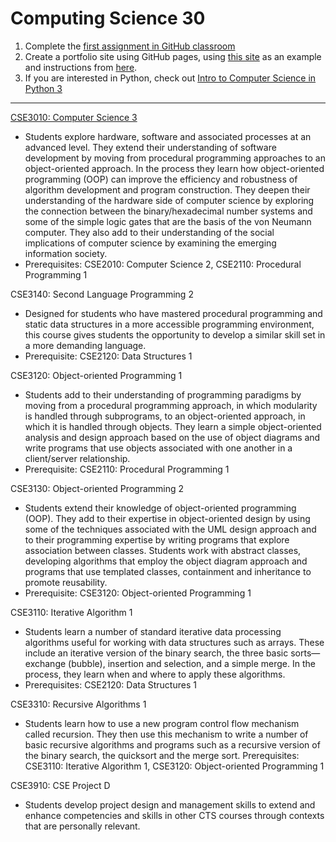 # Computing Science 30

1. Complete the [first assignment in GitHub classroom](https://classroom.github.com/a/rtd5iZM_)
1. Create a portfolio site using GitHub pages, using [this site](https://github.com/BevFacey/bevfacey.github.io) as an example and instructions from [here](https://github.com/QEHS-Websites/Overview).
1. If you are interested in Python, check out [Intro to Computer Science in Python 3](https://codehs.com/course/python3/overview)

---

[CSE3010: Computer Science 3](CSE3010.md)

* Students explore hardware, software and associated processes at an advanced level. They extend their understanding of software development by moving from procedural programming approaches to an object-oriented approach. In the process they learn how object-oriented programming (OOP) can improve the efficiency and robustness of algorithm development and program construction. They deepen their understanding of the hardware side of computer science by exploring the connection between the binary/hexadecimal number systems and some of the simple logic gates that are the basis of the von Neumann computer. They also add to their understanding of the social implications of computer science by examining the emerging information society.
* Prerequisites: CSE2010: Computer Science 2, CSE2110: Procedural Programming 1

CSE3140: Second Language Programming 2

* Designed for students who have mastered procedural programming and static data structures in a more accessible programming environment, this course gives students the opportunity to develop a similar skill set in a more demanding language.
* Prerequisite: CSE2120: Data Structures 1

CSE3120: Object-oriented Programming 1

* Students add to their understanding of programming paradigms by moving from a procedural programming approach, in which modularity is handled through subprograms, to an object-oriented approach, in which it is handled through objects. They learn a simple object-oriented analysis and design approach based on the use of object diagrams and write programs that use objects associated with one another in a client/server relationship.
* Prerequisite: CSE2110: Procedural Programming 1

CSE3130: Object-oriented Programming 2

* Students extend their knowledge of object-oriented programming (OOP). They add to their expertise in object-oriented design by using some of the techniques associated with the UML design approach and to their programming expertise by writing programs that explore association between classes. Students work with abstract classes, developing algorithms that employ the object diagram approach and programs that use templated classes, containment and inheritance to
promote reusability.
* Prerequisite: CSE3120: Object-oriented Programming 1

CSE3110: Iterative Algorithm 1

* Students learn a number of standard iterative data processing algorithms useful for working with data structures such as arrays. These include an iterative version of the binary search, the three basic sorts—exchange (bubble), insertion and selection, and a simple merge. In the process, they learn when and where to apply these algorithms.
* Prerequisites: CSE2120: Data Structures 1

CSE3310: Recursive Algorithms 1

* Students learn how to use a new program control flow mechanism called recursion. They then use this mechanism to write a number of basic recursive algorithms and programs such as a recursive version of the binary search, the quicksort and the merge sort.
Prerequisites: CSE3110: Iterative Algorithm 1, CSE3120: Object-oriented Programming 1

CSE3910: CSE Project D

* Students develop project design and management skills to extend and enhance competencies and skills in other CTS courses through contexts that are personally relevant.
